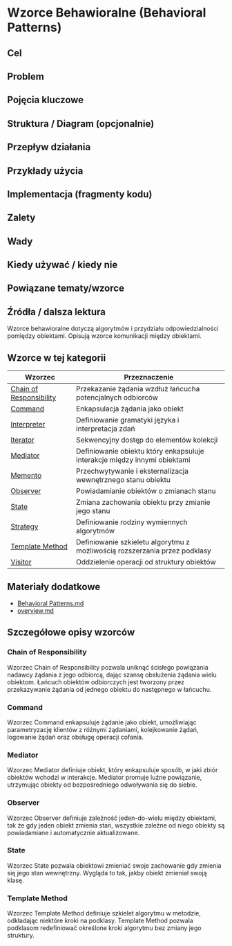# Wzorce Behawioralne (Behavioral Patterns)

## Cel

## Problem

## Pojęcia kluczowe

## Struktura / Diagram (opcjonalnie)

## Przepływ działania

## Przykłady użycia

## Implementacja (fragmenty kodu)

## Zalety

## Wady

## Kiedy używać / kiedy nie

## Powiązane tematy/wzorce

## Źródła / dalsza lektura


Wzorce behawioralne dotyczą algorytmów i przydziału odpowiedzialności pomiędzy obiektami. Opisują wzorce komunikacji między obiektami.

## Wzorce w tej kategorii

| Wzorzec | Przeznaczenie |
|---------|---------------|
| [Chain of Responsibility](chain-of-responsibility/) | Przekazanie żądania wzdłuż łańcucha potencjalnych odbiorców |
| [Command](command/) | Enkapsulacja żądania jako obiekt |
| [Interpreter](interpreter/) | Definiowanie gramatyki języka i interpretacja zdań |
| [Iterator](iterator/) | Sekwencyjny dostęp do elementów kolekcji |
| [Mediator](mediator/) | Definiowanie obiektu który enkapsuluje interakcje między innymi obiektami |
| [Memento](memento/) | Przechwytywanie i eksternalizacja wewnętrznego stanu obiektu |
| [Observer](observer/) | Powiadamianie obiektów o zmianach stanu |
| [State](state/) | Zmiana zachowania obiektu przy zmianie jego stanu |
| [Strategy](strategy/) | Definiowanie rodziny wymiennych algorytmów |
| [Template Method](template-method/) | Definiowanie szkieletu algorytmu z możliwością rozszerzania przez podklasy |
| [Visitor](visitor/) | Oddzielenie operacji od struktury obiektów |

## Materiały dodatkowe

- [Behavioral Patterns.md](Behavioral%20Patterns.md)
- [overview.md](overview.md)

## Szczegółowe opisy wzorców

### Chain of Responsibility
Wzorzec Chain of Responsibility pozwala uniknąć ścisłego powiązania nadawcy żądania z jego odbiorcą, dając szansę obsłużenia żądania wielu obiektom. Łańcuch obiektów odbiorczych jest tworzony przez przekazywanie żądania od jednego obiektu do następnego w łańcuchu.

### Command
Wzorzec Command enkapsuluje żądanie jako obiekt, umożliwiając parametryzację klientów z różnymi żądaniami, kolejkowanie żądań, logowanie żądań oraz obsługę operacji cofania.

### Mediator
Wzorzec Mediator definiuje obiekt, który enkapsuluje sposób, w jaki zbiór obiektów wchodzi w interakcje. Mediator promuje luźne powiązanie, utrzymując obiekty od bezpośredniego odwoływania się do siebie.

### Observer
Wzorzec Observer definiuje zależność jeden-do-wielu między obiektami, tak że gdy jeden obiekt zmienia stan, wszystkie zależne od niego obiekty są powiadamiane i automatycznie aktualizowane.

### State
Wzorzec State pozwala obiektowi zmieniać swoje zachowanie gdy zmienia się jego stan wewnętrzny. Wygląda to tak, jakby obiekt zmieniał swoją klasę.

### Template Method
Wzorzec Template Method definiuje szkielet algorytmu w metodzie, odkładając niektóre kroki na podklasy. Template Method pozwala podklasom redefiniować określone kroki algorytmu bez zmiany jego struktury.

